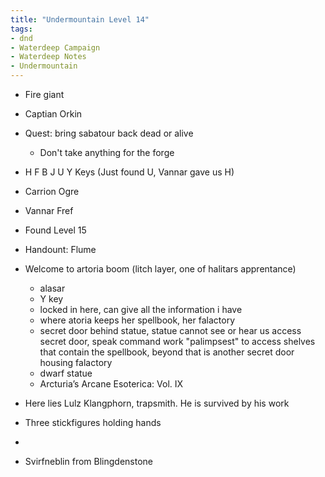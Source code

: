 ```yaml
---
title: "Undermountain Level 14"
tags: 
- dnd
- Waterdeep Campaign
- Waterdeep Notes
- Undermountain
---
```


- Fire giant
- Captian Orkin
- Quest: bring sabatour back dead or alive
  - Don't take anything for the forge

- H F B J U Y Keys (Just found U, Vannar gave us H)
- Carrion Ogre
- Vannar Fref
- Found Level 15
- Handount: Flume

- Welcome to artoria boom (litch layer, one of halitars apprentance)
  - alasar
  - Y key
  - locked in here, can give all the information i have
  - where atoria keeps her spellbook, her falactory
  - secret door behind statue, statue cannot see or hear us access secret door, speak command work "palimpsest" to access shelves that contain the spellbook, beyond that is another secret door housing falactory
  - dwarf statue
  - Arcturia’s Arcane Esoterica: Vol. IX

- Here lies Lulz Klangphorn, trapsmith. He is survived by his work
- Three stickfigures holding hands
-
- Svirfneblin from Blingdenstone
